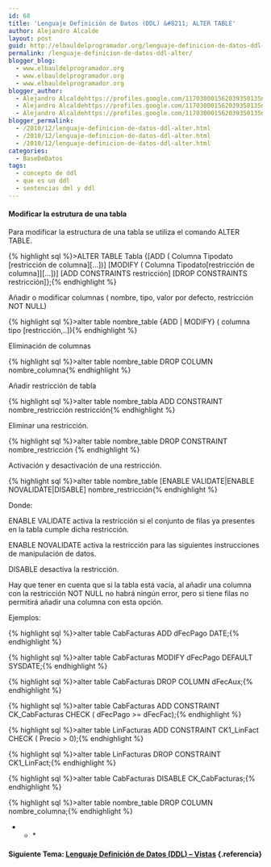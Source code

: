 ```yaml
---
id: 68
title: 'Lenguaje Definición de Datos (DDL) &#8211; ALTER TABLE'
author: Alejandro Alcalde
layout: post
guid: http://elbauldelprogramador.org/lenguaje-definicion-de-datos-ddl-alter-table/
permalink: /lenguaje-definicion-de-datos-ddl-alter/
blogger_blog:
  - www.elbauldelprogramador.org
  - www.elbauldelprogramador.org
  - www.elbauldelprogramador.org
blogger_author:
  - Alejandro Alcaldehttps://profiles.google.com/117030001562039350135noreply@blogger.com
  - Alejandro Alcaldehttps://profiles.google.com/117030001562039350135noreply@blogger.com
  - Alejandro Alcaldehttps://profiles.google.com/117030001562039350135noreply@blogger.com
blogger_permalink:
  - /2010/12/lenguaje-definicion-de-datos-ddl-alter.html
  - /2010/12/lenguaje-definicion-de-datos-ddl-alter.html
  - /2010/12/lenguaje-definicion-de-datos-ddl-alter.html
categories:
  - BaseDeDatos
tags:
  - concepto de ddl
  - que es un ddl
  - sentencias dml y ddl
---
```

<div class="icosql">
</div>

#### Modificar la estrutura de una tabla

Para modificar la estructura de una tabla se utiliza el comando ALTER TABLE.

{% highlight sql %}>ALTER TABLE Tabla
 {[ADD       ( Columna Tipodato [restricción de columna][…])]
 [MODIFY ( Columna Tipodato[restricción de columna]][…])]
 [ADD CONSTRAINTS restricción]
 [DROP CONSTRAINTS restricción]};{% endhighlight %}

  
<!--more-->

  
Añadir o modificar columnas ( nombre, tipo, valor por defecto, restricción NOT NULL)

{% highlight sql %}>alter table nombre_table {ADD | MODIFY} ( columna tipo [restricción,..]){% endhighlight %}

Eliminación de columnas

{% highlight sql %}>alter table nombre_table DROP COLUMN nombre_columna{% endhighlight %}

Añadir restricción de tabla

{% highlight sql %}>alter table nombre_tabla ADD CONSTRAINT nombre_restricción restricción{% endhighlight %}

Eliminar una restricción.

{% highlight sql %}>alter table nombre_table DROP CONSTRAINT nombre_restricción {% endhighlight %}

Activación y desactivación de una restricción.

{% highlight sql %}>alter table nombre_table [ENABLE VALIDATE|ENABLE NOVALIDATE|DISABLE] nombre_restricción{% endhighlight %}

Donde:

ENABLE VALIDATE activa la restricción si el conjunto de filas ya presentes en la tabla cumple dicha restricción.

ENABLE NOVALIDATE activa la restricción para las siguientes instrucciones de manipulación de datos.

DISABLE desactiva la restricción.

Hay que tener en cuenta que si la tabla está vacía, al añadir una columna con la restricción NOT NULL no habrá ningún error, pero si tiene filas no permitirá añadir una columna con esta opción. 

Ejemplos:

{% highlight sql %}>alter table CabFacturas ADD dFecPago DATE;{% endhighlight %}



{% highlight sql %}>alter table CabFacturas MODIFY dFecPago DEFAULT SYSDATE;{% endhighlight %}



{% highlight sql %}>alter table CabFacturas DROP COLUMN dFecAux;{% endhighlight %}



{% highlight sql %}>alter table CabFacturas ADD CONSTRAINT CK_CabFacturas CHECK ( dFecPago >= dFecFac);{% endhighlight %}



{% highlight sql %}>alter table LinFacturas ADD CONSTRAINT CK1_LinFact CHECK ( Precio > 0);{% endhighlight %}



{% highlight sql %}>alter table LinFacturas DROP CONSTRAINT CK1_LinFact;{% endhighlight %}



{% highlight sql %}>alter table CabFacturas DISABLE CK_CabFacturas;{% endhighlight %}



{% highlight sql %}>alter table nombre_table DROP COLUMN nombre_columna;{% endhighlight %}



* * *</p> 

#### Siguiente Tema: [Lenguaje Definición de Datos (DDL) &#8211; Vistas][1] {.referencia}



 [1]: http://elbauldelprogramador.com/lenguaje-definicion-de-datos-ddl-vistas/